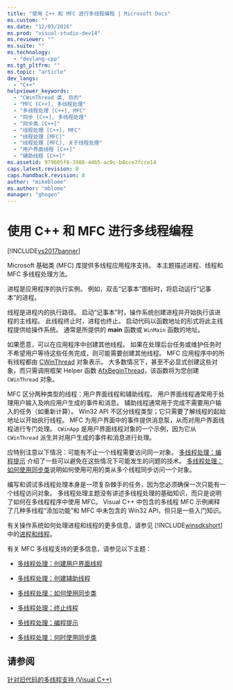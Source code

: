 ```yaml
---
title: "使用 C++ 和 MFC 进行多线程编程 | Microsoft Docs"
ms.custom: ""
ms.date: "12/03/2016"
ms.prod: "visual-studio-dev14"
ms.reviewer: ""
ms.suite: ""
ms.technology: 
  - "devlang-cpp"
ms.tgt_pltfrm: ""
ms.topic: "article"
dev_langs: 
  - "C++"
helpviewer_keywords: 
  - "CWinThread 类, 目的"
  - "MFC [C++], 多线程处理"
  - "多线程处理 [C++], MFC"
  - "同步 [C++], 多线程处理"
  - "同步类 [C++]"
  - "线程处理 [C++], MFC"
  - "线程处理 [MFC]"
  - "线程处理 [MFC], 关于线程处理"
  - "用户界面线程 [C++]"
  - "辅助线程 [C++]"
ms.assetid: 979605f8-3988-44b5-ac9c-b8cce7fcce14
caps.latest.revision: 8
caps.handback.revision: 8
author: "mikeblome"
ms.author: "mblome"
manager: "ghogen"
---
```

# 使用 C++ 和 MFC 进行多线程编程
[!INCLUDE[vs2017banner](../../assembler/inline/includes/vs2017banner.md)]

Microsoft 基础类 \(MFC\) 库提供多线程应用程序支持。  本主题描述进程、线程和 MFC 多线程处理方法。  
  
 进程是应用程序的执行实例。  例如，双击“记事本”图标时，将启动运行“记事本”的进程。  
  
 线程是进程内的执行路径。  启动“记事本”时，操作系统创建进程并开始执行该进程的主线程。  此线程终止时，进程也终止。  启动代码以函数地址的形式将此主线程提供给操作系统。  通常是所提供的 **main** 函数或 `WinMain` 函数的地址。  
  
 如果愿意，可以在应用程序中创建其他线程。  如果在处理后台任务或维护任务时不希望用户等待这些任务完成，则可能需要创建其他线程。  MFC 应用程序中的所有线程都由 [CWinThread](../../mfc/reference/cwinthread-class.md) 对象表示。  大多数情况下，甚至不必显式创建这些对象，而只需调用框架 Helper 函数 [AfxBeginThread](../Topic/AfxBeginThread.md)，该函数将为您创建 `CWinThread` 对象。  
  
 MFC 区分两种类型的线程：用户界面线程和辅助线程。  用户界面线程通常用于处理用户输入及响应用户生成的事件和消息。  辅助线程通常用于完成不需要用户输入的任务（如重新计算）。  Win32 API 不区分线程类型；它只需要了解线程的起始地址以开始执行线程。  MFC 为用户界面中的事件提供消息泵，从而对用户界面线程进行专门处理。  `CWinApp` 是用户界面线程对象的一个示例，因为它从 `CWinThread` 派生并对用户生成的事件和消息进行处理。  
  
 应特别注意以下情况：可能有不止一个线程需要访问同一对象。  [多线程处理：编程提示](../../parallel/multithreading-programming-tips.md) 介绍了一些可以避免在这些情况下可能发生的问题的技术。  [多线程处理：如何使用同步类](../../parallel/multithreading-how-to-use-the-synchronization-classes.md)说明如何使用可用的类从多个线程同步访问一个对象。  
  
 编写和调试多线程处理本身是一项复杂棘手的任务，因为您必须确保一次只能有一个线程访问对象。  多线程处理主题没有讲述多线程处理的基础知识，而只是说明了如何在多线程程序中使用 MFC。  Visual C\+\+ 中包含的多线程 MFC 示例阐释了几种多线程“添加功能”和 MFC 中未包含的 Win32 API，但只是一些入门知识。  
  
 有关操作系统如何处理进程和线程的更多信息，请参见 [!INCLUDE[winsdkshort](../../atl/reference/includes/winsdkshort_md.md)] 中的[进程和线程](http://msdn.microsoft.com/library/windows/desktop/ms684841)。  
  
 有关 MFC 多线程支持的更多信息，请参见以下主题：  
  
-   [多线程处理：创建用户界面线程](../../parallel/multithreading-creating-user-interface-threads.md)  
  
-   [多线程处理：创建辅助线程](../../parallel/multithreading-creating-worker-threads.md)  
  
-   [多线程处理：如何使用同步类](../../parallel/multithreading-how-to-use-the-synchronization-classes.md)  
  
-   [多线程处理：终止线程](../../parallel/multithreading-terminating-threads.md)  
  
-   [多线程处理：编程提示](../../parallel/multithreading-programming-tips.md)  
  
-   [多线程处理：何时使用同步类](../../parallel/multithreading-when-to-use-the-synchronization-classes.md)  
  
## 请参阅  
 [针对旧代码的多线程支持 \(Visual C\+\+\)](../../parallel/multithreading-support-for-older-code-visual-cpp.md)